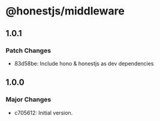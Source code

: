 # @honestjs/middleware

## 1.0.1

### Patch Changes

- 83d58be: Include hono & honestjs as dev dependencies

## 1.0.0

### Major Changes

- c705612: Initial version.

